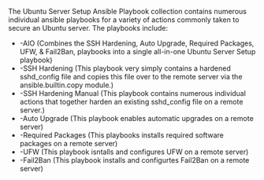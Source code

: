 The Ubuntu Server Setup Ansible Playbook collection contains numerous individual ansible playbooks for a variety of actions commonly taken to secure an Ubuntu server. 
The playbooks include: 
<ul>
<li>-AIO (Combines the SSH Hardening, Auto Upgrade, Required Packages, UFW, & Fail2Ban, playbooks into a single all-in-one Ubuntu Server Setup playbook)</li>
<li>-SSH Hardening (This playbook very simply contains a hardened sshd_config file and copies this file over to the remote server via the ansible.builtin.copy module.)</li>
<li>-SSH Hardening Manual (This playbook contains numerous individual actions that together harden an existing sshd_config file on a remote server.)</li>
<li>-Auto Upgrade (This playbook enables automatic upgrades on a remote server)</li>
<li>-Required Packages (This playbooks installs required software packages on a remote server)</li>
<li>-UFW (This playbook isntalls and configures UFW on a remote server)</li>
<li>-Fail2Ban (This playbook installs and configurtes Fail2Ban on a remote server)</li>
</ul>

